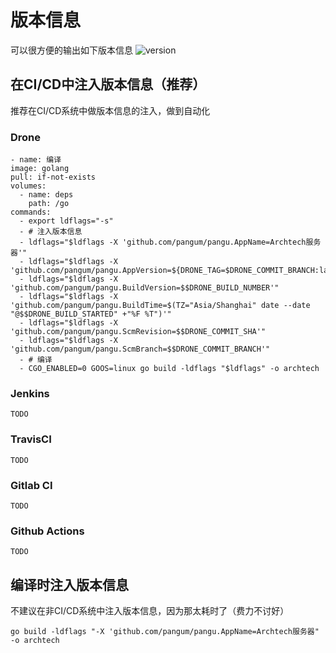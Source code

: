 # 版本信息

可以很方便的输出如下版本信息
![version](/version.png)

## 在CI/CD中注入版本信息（推荐）

推荐在CI/CD系统中做版本信息的注入，做到自动化

### Drone

``` shell
- name: 编译
image: golang
pull: if-not-exists
volumes:
  - name: deps
    path: /go
commands:
  - export ldflags="-s"
  - # 注入版本信息
  - ldflags="$ldflags -X 'github.com/pangum/pangu.AppName=Archtech服务器'"
  - ldflags="$ldflags -X 'github.com/pangum/pangu.AppVersion=${DRONE_TAG=$DRONE_COMMIT_BRANCH:latest}'"
  - ldflags="$ldflags -X 'github.com/pangum/pangu.BuildVersion=$$DRONE_BUILD_NUMBER'"
  - ldflags="$ldflags -X 'github.com/pangum/pangu.BuildTime=$(TZ="Asia/Shanghai" date --date "@$$DRONE_BUILD_STARTED" +"%F %T")'"
  - ldflags="$ldflags -X 'github.com/pangum/pangu.ScmRevision=$$DRONE_COMMIT_SHA'"
  - ldflags="$ldflags -X 'github.com/pangum/pangu.ScmBranch=$$DRONE_COMMIT_BRANCH'"
  - # 编译
  - CGO_ENABLED=0 GOOS=linux go build -ldflags "$ldflags" -o archtech
```

### Jenkins

``` shell
TODO
```

### TravisCI

``` shell
TODO
```

### Gitlab CI

``` shell
TODO
```

### Github Actions

``` shell
TODO
```

## 编译时注入版本信息

不建议在非CI/CD系统中注入版本信息，因为那太耗时了（费力不讨好）

``` shell
go build -ldflags "-X 'github.com/pangum/pangu.AppName=Archtech服务器" -o archtech
```
